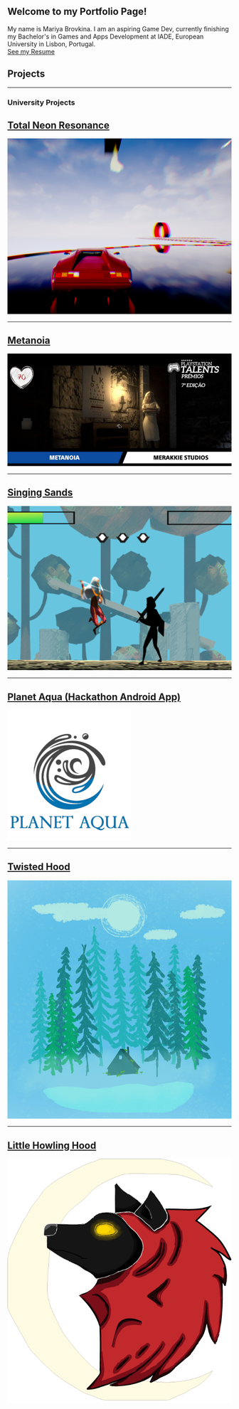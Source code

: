 ## Welcome to my Portfolio Page!  

My name is Mariya Brovkina. I am an aspiring Game Dev, currently finishing my Bachelor's in Games and Apps Development at IADE, European University in Lisbon, Portugal.  
[See my Resume](/pdf/MariaBrovkinaResume.pdf)

## Projects

---

### University Projects 

## [Total Neon Resonance](/totalneonresonance)
<img src="images/tnr0.png?raw=true"/>

---

## [Metanoia](/metanoia)
<img src="images/ps.png?raw=true"/>

---

## [Singing Sands](/singingsands)
<img src="images/ss1.png?raw=true"/>

---

## [Planet Aqua (Hackathon Android App)](/planetaqua)
<img src="images/paqua1.png?raw=true"/>

---

## [Twisted Hood](/twistedhood)
<img src="images/th0.png?raw=true"/>

---

## [Little Howling Hood](/littlehowlinghood)
<img src="images/lhh0.png?raw=true"/>



<!-- Remove above link if you don't want to attibute -->
